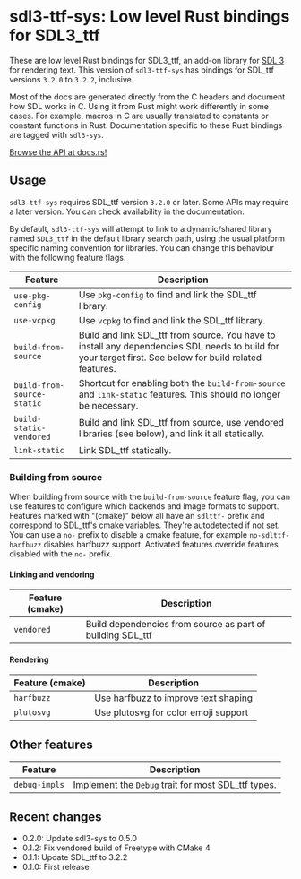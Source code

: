 # sdl3-ttf-sys: Low level Rust bindings for SDL3_ttf

These are low level Rust bindings for SDL3_ttf, an add-on library for
[SDL 3](https://libsdl.org) for rendering text.
This version of `sdl3-ttf-sys` has bindings for SDL_ttf versions `3.2.0` to `3.2.2`, inclusive.

<div class="warning">

Most of the docs are generated directly from the C headers and document how
SDL works in C. Using it from Rust might work differently in some cases.
For example, macros in C are usually translated to constants or constant
functions in Rust. Documentation specific to these Rust bindings are tagged
with `sdl3-sys`.

</div>

[Browse the API at docs.rs!](https://docs.rs/sdl3-ttf-sys)

## Usage

`sdl3-ttf-sys` requires SDL_ttf version `3.2.0` or later.
Some APIs may require a later version. You can check availability in the documentation.

By default, `sdl3-ttf-sys` will attempt to link to a dynamic/shared library named
`SDL3_ttf` in the default library search path, using the usual platform specific naming
convention for libraries. You can change this behaviour with the following feature flags.

| Feature | Description |
| ------- | ----------- |
| `use-pkg-config` | Use `pkg-config` to find and link the SDL_ttf library. |
| `use-vcpkg` | Use `vcpkg` to find and link the SDL_ttf library. |
| `build-from-source` | Build and link SDL_ttf from source. You have to install any dependencies SDL needs to build for your target first. See below for build related features. |
| `build-from-source-static` | Shortcut for enabling both the `build-from-source` and `link-static` features. This should no longer be necessary. |
| `build-static-vendored` | Build and link SDL_ttf from source, use vendored libraries (see below), and link it all statically. |
| `link-static` | Link SDL_ttf statically. |

### Building from source

When building from source with the `build-from-source` feature flag, you can use features to
configure which backends and image formats to support. Features marked with "(cmake)" below all
have an `sdlttf-` prefix and correspond to SDL_ttf's cmake variables. They're autodetected if
not set. You can use a `no-` prefix to disable a cmake feature, for example `no-sdlttf-harfbuzz`
disables harfbuzz support. Activated features override features disabled with the `no-` prefix.

#### Linking and vendoring

| Feature (cmake) | Description |
| --------------- | ----------- |
| `vendored`      | Build dependencies from source as part of building SDL_ttf |

#### Rendering

| Feature (cmake) | Description |
| --------------- | ----------- |
| `harfbuzz`      | Use harfbuzz to improve text shaping |
| `plutosvg`      | Use plutosvg for color emoji support |

## Other features

| Feature | Description |
| ------- | ----------- |
| `debug-impls` | Implement the `Debug` trait for most SDL_ttf types. |

## Recent changes

- 0.2.0: Update sdl3-sys to 0.5.0
- 0.1.2: Fix vendored build of Freetype with CMake 4
- 0.1.1: Update SDL_ttf to 3.2.2
- 0.1.0: First release
